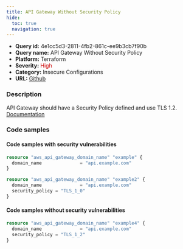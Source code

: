 ```yaml
---
title: API Gateway Without Security Policy
hide:
  toc: true
  navigation: true
---
```


<style>
  .highlight .hll {
    background-color: #ff171742;
  }
  .md-content {
    max-width: 1100px;
    margin: 0 auto;
  }
</style>

-   **Query id:** 4e1cc5d3-2811-4fb2-861c-ee9b3cb7f90b
-   **Query name:** API Gateway Without Security Policy
-   **Platform:** Terraform
-   **Severity:** <span style="color:#C00">High</span>
-   **Category:** Insecure Configurations
-   **URL:** [Github](https://github.com/Checkmarx/kics/tree/master/assets/queries/terraform/aws/api_gateway_without_security_policy)

### Description
API Gateway should have a Security Policy defined and use TLS 1.2.<br>
[Documentation](https://registry.terraform.io/providers/hashicorp/aws/latest/docs/resources/api_gateway_domain_name#security_policy)

### Code samples
#### Code samples with security vulnerabilities
```tf title="Positive test num. 1 - tf file" hl_lines="1"
resource "aws_api_gateway_domain_name" "example" {
  domain_name              = "api.example.com"
}

```
```tf title="Positive test num. 2 - tf file" hl_lines="3"
resource "aws_api_gateway_domain_name" "example2" {
  domain_name              = "api.example.com"
  security_policy = "TLS_1_0"
}

```


#### Code samples without security vulnerabilities
```tf title="Negative test num. 1 - tf file"
resource "aws_api_gateway_domain_name" "example4" {
  domain_name              = "api.example.com"
  security_policy = "TLS_1_2"
}

```
